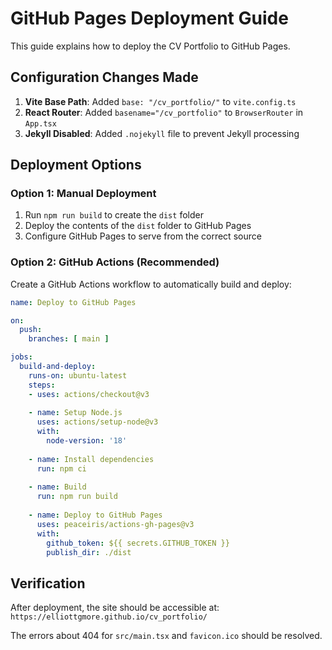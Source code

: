 # GitHub Pages Deployment Guide

This guide explains how to deploy the CV Portfolio to GitHub Pages.

## Configuration Changes Made

1. **Vite Base Path**: Added `base: "/cv_portfolio/"` to `vite.config.ts`
2. **React Router**: Added `basename="/cv_portfolio"` to `BrowserRouter` in `App.tsx`
3. **Jekyll Disabled**: Added `.nojekyll` file to prevent Jekyll processing

## Deployment Options

### Option 1: Manual Deployment
1. Run `npm run build` to create the `dist` folder
2. Deploy the contents of the `dist` folder to GitHub Pages
3. Configure GitHub Pages to serve from the correct source

### Option 2: GitHub Actions (Recommended)
Create a GitHub Actions workflow to automatically build and deploy:

```yaml
name: Deploy to GitHub Pages

on:
  push:
    branches: [ main ]

jobs:
  build-and-deploy:
    runs-on: ubuntu-latest
    steps:
    - uses: actions/checkout@v3
    
    - name: Setup Node.js
      uses: actions/setup-node@v3
      with:
        node-version: '18'
        
    - name: Install dependencies
      run: npm ci
      
    - name: Build
      run: npm run build
      
    - name: Deploy to GitHub Pages
      uses: peaceiris/actions-gh-pages@v3
      with:
        github_token: ${{ secrets.GITHUB_TOKEN }}
        publish_dir: ./dist
```

## Verification

After deployment, the site should be accessible at:
`https://elliottgmore.github.io/cv_portfolio/`

The errors about 404 for `src/main.tsx` and `favicon.ico` should be resolved.